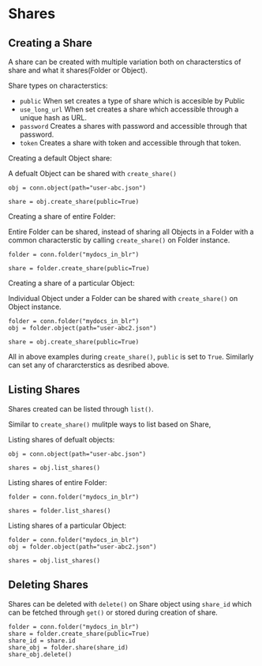 # Shares

## Creating a Share

A share can be created with multiple variation both on characterstics of share and what it shares(Folder or Object).

Share types on characterstics:
- `public` When set creates a type of share which is accesible by Public
- `use_long_url` When set creates a share which accessible through a unique hash as URL.
- `password` Creates a shares with password and accessible through that password.
- `token` Creates a share with token and accessible through that token.

Creating a default Object share:

A defualt Object can be shared with `create_share()`

```
obj = conn.object(path="user-abc.json")

share = obj.create_share(public=True)
```

Creating a share of entire Folder:

Entire Folder can be shared, instead of sharing all Objects in a Folder with a common characterstic by calling `create_share()` on Folder instance.

```
folder = conn.folder("mydocs_in_blr")

share = folder.create_share(public=True)
```

Creating a share of a particular Object:

Individual Object under a Folder can be shared with `create_share()` on Object instance.

```
folder = conn.folder("mydocs_in_blr")
obj = folder.object(path="user-abc2.json")

share = obj.create_share(public=True)
```

All in above examples during `create_share()`, `public` is set to `True`.
Similarly can set any of chararcterstics as desribed above.

## Listing Shares

Shares created can be listed through `list()`.

Similar to `create_share()` mulitple ways to list based on Share,

Listing shares of defualt objects:

```
obj = conn.object(path="user-abc.json")

shares = obj.list_shares()
```

Listing shares of entire Folder:

```
folder = conn.folder("mydocs_in_blr")

shares = folder.list_shares()
```

Listing shares of a particular Object:

```
folder = conn.folder("mydocs_in_blr")
obj = folder.object(path="user-abc2.json")

shares = obj.list_shares()
```

## Deleting Shares

Shares can be deleted with `delete()` on Share object using `share_id` which can be fetched through `get()` or stored during creation of share.

```
folder = conn.folder("mydocs_in_blr")
share = folder.create_share(public=True)
share_id = share.id
share_obj = folder.share(share_id)
share_obj.delete()
```

